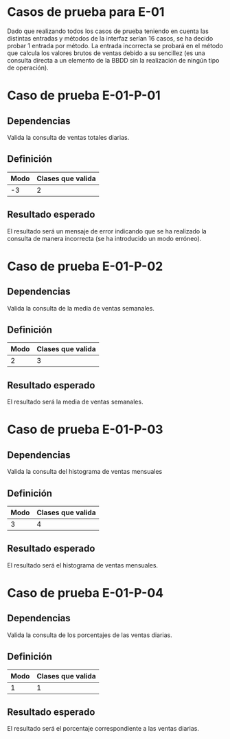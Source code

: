 # Casos de prueba para E-01
Dado que realizando todos los casos de prueba teniendo en cuenta las distintas entradas y métodos de la interfaz serían 16 casos, se ha decido probar 1 entrada por método. La entrada incorrecta se probará en el método que calcula los valores brutos de ventas debido a su sencillez (es una consulta directa a un elemento de la BBDD sin la realización de ningún tipo de operación).

# Caso de prueba E-01-P-01
## Dependencias
Valida la consulta de ventas totales diarias.
## Definición
|Modo|Clases que valida | 
|--|--|
|-3| 2 |
## Resultado esperado
El resultado será un mensaje de error indicando que se ha realizado la consulta de manera incorrecta (se ha introducido un modo erróneo). 

# Caso de prueba E-01-P-02
## Dependencias
Valida la consulta de la media de ventas semanales.
## Definición
|Modo|Clases que valida |
|--|--|
|2|3|
## Resultado esperado
El resultado será la media de ventas semanales.


# Caso de prueba E-01-P-03
## Dependencias
Valida la consulta del histograma de ventas mensuales
## Definición
|Modo|Clases que valida|
|--|--|
|3|4|
## Resultado esperado
El resultado será el histograma de ventas mensuales.

# Caso de prueba E-01-P-04
## Dependencias
Valida la consulta de los porcentajes de las ventas diarias.
## Definición
|Modo|Clases que valida|
|--|--|
|1|1|
## Resultado esperado
El resultado será el porcentaje correspondiente a las ventas diarias.
